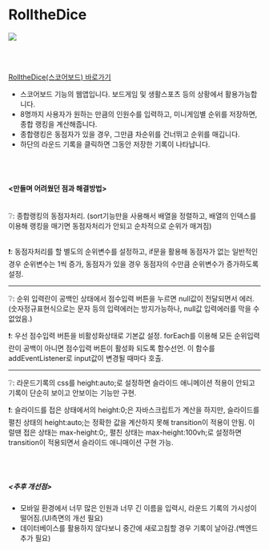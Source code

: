 # RolltheDice
<img src="https://img.shields.io/badge/JavaScript-F7DF1E?style=flat&logo=TypeScript&logoColor=white"/>

<br/><br/>

[RolltheDice(스코어보드) 바로가기](https://woot9009.github.io/RolltheDice/)

- 스코어보드 기능의 웹앱입니다. 보드게임 및 생활스포츠 등의 상황에서 활용가능합니다.
- 8명까지 사용자가 원하는 만큼의 인원수를 입력하고, 미니게임별 순위를 저장하면, 종합 랭킹을 계산해줍니다.
- 종합랭킹은 동점자가 있을 경우, 그만큼 차순위를 건너뛰고 순위를 매깁니다.
- 하단의 라운드 기록을 클릭하면 그동안 저장한 기록이 나타납니다.

<br/><br/>

#### <만들며 어려웠던 점과 해결방법>
<br/>
❔: 종합랭킹의 동점자처리. (sort기능만을 사용해서 배열을 정렬하고, 배열의 인덱스를 이용해 랭킹을 매기면 동점자처리가 안되고 순차적으로 순위가 매겨짐)
<br/><br/>

❗: 동점자처리를 할 별도의 순위변수를 설정하고, if문을 활용해 동점자가 없는 일반적인 경우 순위변수는 1씩 증가, 동점자가 있을 경우 동점자의 수만큼 순위변수가 증가하도록 설정.
___

❔: 순위 입력란이 공백인 상태에서 점수입력 버튼을 누르면 null값이 전달되면서 에러.(숫자정규표현식으로는 문자 등의 입력에러는 방지가능하나, null값 입력에러를 막을 수 없었음.)

❗: 우선 점수입력 버튼을 비활성화상태로 기본값 설정. forEach를 이용해 모든 순위입력란이 공백이 아니면 점수입력 버튼이 활성화 되도록 함수선언. 이 함수를 addEventListener로 input값이 변경될 때마다 호출.
___

❔: 라운드기록의 css를 height:auto;로 설정하면 슬라이드 애니메이션 적용이 안되고 기록이 단순히 보이고 안보이는 기능만 구현.

❗: 슬라이드를 접은 상태에서의 height:0;은 자바스크립트가 계산을 하지만, 슬라이드를 펼친 상태의 height:auto;는 정확한 값을 계산하지 못해 transition이 적용이 안됨.
이럴땐 접은 상태는 max-height:0;, 펼친 상태는 max-height:100vh;로 설정하면 transition이 적용되면서 슬라이드 애니매이션 구현 가능.

<br/><br/>

##### <추후 개선점>
- 모바일 환경에서 너무 많은 인원과 너무 긴 이름을 입력시, 라운드 기록의 가시성이 떨어짐.(UI측면의 개선 필요)
- 데이터베이스를 활용하지 않다보니 중간에 새로고침할 경우 기록이 날아감.(백엔드 추가 필요)
